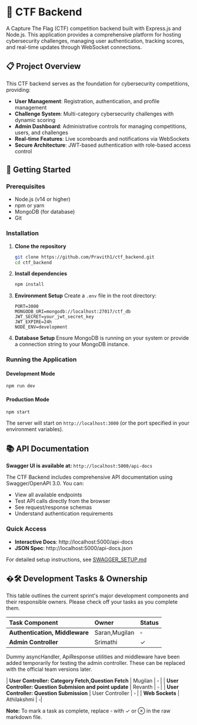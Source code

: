 # 🚩 CTF Backend

A Capture The Flag (CTF) competition backend built with Express.js and Node.js. This application provides a comprehensive platform for hosting cybersecurity challenges, managing user authentication, tracking scores, and real-time updates through WebSocket connections.

## 📋 Project Overview

This CTF backend serves as the foundation for cybersecurity competitions, providing:

- **User Management**: Registration, authentication, and profile management
- **Challenge System**: Multi-category cybersecurity challenges with dynamic scoring
- **Admin Dashboard**: Administrative controls for managing competitions, users, and challenges
- **Real-time Features**: Live scoreboards and notifications via WebSockets
- **Secure Architecture**: JWT-based authentication with role-based access control

## 🚀 Getting Started

### Prerequisites

- Node.js (v14 or higher)
- npm or yarn
- MongoDB (for database)
- Git

### Installation

1. **Clone the repository**
   ```bash
   git clone https://github.com/Pravith1/ctf_backend.git
   cd ctf_backend
   ```

2. **Install dependencies**
   ```bash
   npm install
   ```

3. **Environment Setup**
   Create a `.env` file in the root directory:
   ```env
   PORT=3000
   MONGODB_URI=mongodb://localhost:27017/ctf_db
   JWT_SECRET=your_jwt_secret_key
   JWT_EXPIRE=24h
   NODE_ENV=development
   ```

4. **Database Setup**
   Ensure MongoDB is running on your system or provide a connection string to your MongoDB instance.

### Running the Application

#### Development Mode
```bash
npm run dev
```

#### Production Mode
```bash
npm start
```

The server will start on `http://localhost:3000` (or the port specified in your environment variables).

## 📚 API Documentation

**Swagger UI is available at:** `http://localhost:5000/api-docs`

The CTF Backend includes comprehensive API documentation using Swagger/OpenAPI 3.0. You can:
- View all available endpoints
- Test API calls directly from the browser
- See request/response schemas
- Understand authentication requirements

### Quick Access
- **Interactive Docs**: http://localhost:5000/api-docs
- **JSON Spec**: http://localhost:5000/api-docs.json

For detailed setup instructions, see [SWAGGER_SETUP.md](./SWAGGER_SETUP.md)


## �🛠️ Development Tasks & Ownership

This table outlines the current sprint's major development components and their responsible owners. Please check off your tasks as you complete them.

| Task Component | Owner | Status |
| :--- | :--- | :--- |
| **Authentication, Middleware** | Saran,Mugilan | $\square$ |
| **Admin Controller** | Srimathi | $\checkmark$ |
Dummy asyncHandler, ApiResponse utilities and middleware have been added temporarily for testing the admin controller. These can be replaced with the official team versions later.

| **User Controller: Category Fetch,Question Fetch** | Mugilan | $\square$ |
| **User Controller: Question Submision and point update** | Revanth | $\square$ |
| **User Controller: Question Submission** | User Controller | $\square$ |
| **Web Sockets** | Athilakshmi | $\square$|

**Note:** To mark a task as complete, replace $\square$ with $\checkmark$ or $\otimes$ in the raw markdown file.
